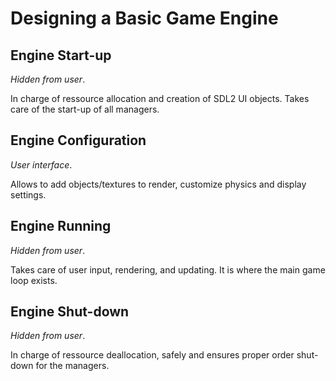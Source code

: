 # Designing a Basic Game Engine

## Engine Start-up

*Hidden from user*.

In charge of ressource allocation and creation of SDL2 UI objects. Takes care of the start-up of all managers.

## Engine Configuration

*User interface*.

Allows to add objects/textures to render, customize physics and display settings.

## Engine Running

*Hidden from user*.

Takes care of user input, rendering, and updating. It is where the main game loop exists.

## Engine Shut-down

*Hidden from user*.

In charge of ressource deallocation, safely and ensures proper order shut-down for the managers. 